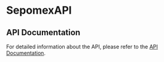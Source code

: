 # SepomexAPI

## API Documentation

For detailed information about the API, please refer to the [API Documentation](https://web.postman.co/workspace/291207d5-1073-4eda-b783-3fd9231b4116/documentation/36297486-1eb28843-7ff8-46fb-a8d0-d55ca45ace48).
